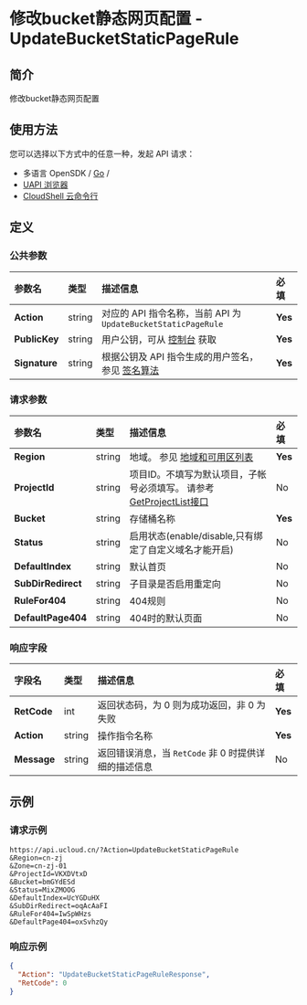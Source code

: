 # 修改bucket静态网页配置 - UpdateBucketStaticPageRule

## 简介

修改bucket静态网页配置






## 使用方法

您可以选择以下方式中的任意一种，发起 API 请求：
- 多语言 OpenSDK / [Go](https://github.com/ucloud/ucloud-sdk-go) /
- [UAPI 浏览器](https://console.ucloud.cn/uapi/detail?id=UpdateBucketStaticPageRule)
- [CloudShell 云命令行](https://shell.ucloud.cn/)


## 定义

### 公共参数

| 参数名 | 类型 | 描述信息 | 必填 |
|:---|:---|:---|:---|
| **Action**     | string  | 对应的 API 指令名称，当前 API 为 `UpdateBucketStaticPageRule`                        | **Yes** |
| **PublicKey**  | string  | 用户公钥，可从 [控制台](https://console.ucloud.cn/uapi/apikey) 获取                                             | **Yes** |
| **Signature**  | string  | 根据公钥及 API 指令生成的用户签名，参见 [签名算法](api/summary/signature.md)  | **Yes** |

### 请求参数

| 参数名 | 类型 | 描述信息 | 必填 |
|:---|:---|:---|:---|
| **Region** | string | 地域。 参见 [地域和可用区列表](https://docs.ucloud.cn/api/summary/regionlist) |**Yes**|
| **ProjectId** | string | 项目ID。不填写为默认项目，子帐号必须填写。 请参考[GetProjectList接口](https://docs.ucloud.cn/api/summary/get_project_list) |No|
| **Bucket** | string | 存储桶名称 |**Yes**|
| **Status** | string | 启用状态(enable/disable,只有绑定了自定义域名才能开启) |No|
| **DefaultIndex** | string | 默认首页 |No|
| **SubDirRedirect** | string | 子目录是否启用重定向 |No|
| **RuleFor404** | string | 404规则 |No|
| **DefaultPage404** | string | 404时的默认页面 |No|

### 响应字段

| 字段名 | 类型 | 描述信息 | 必填 |
|:---|:---|:---|:---|
| **RetCode** | int | 返回状态码，为 0 则为成功返回，非 0 为失败 |**Yes**|
| **Action** | string | 操作指令名称 |**Yes**|
| **Message** | string | 返回错误消息，当 `RetCode` 非 0 时提供详细的描述信息 |No|




## 示例

### 请求示例
    
```
https://api.ucloud.cn/?Action=UpdateBucketStaticPageRule
&Region=cn-zj
&Zone=cn-zj-01
&ProjectId=VKXDVtxD
&Bucket=bmGYdESd
&Status=MixZMOOG
&DefaultIndex=UcYGDuHX
&SubDirRedirect=oqAcAaFI
&RuleFor404=IwSpWHzs
&DefaultPage404=oxSvhzQy
```

### 响应示例
    
```json
{
  "Action": "UpdateBucketStaticPageRuleResponse",
  "RetCode": 0
}
```





